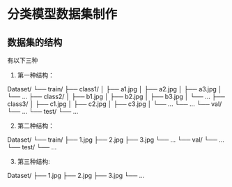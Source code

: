 # 分类模型数据集制作

## 数据集的结构
有以下三种

1. 第一种结构：

Dataset/
└── train/
    ├── class1/
    │   ├── a1.jpg
    │   ├── a2.jpg
    │   ├── a3.jpg
    │   └── ...
    ├── class2/
    │   ├── b1.jpg
    │   ├── b2.jpg
    │   ├── b3.jpg
    │   └── ...
    ├── class3/
    │   ├── c1.jpg
    │   ├── c2.jpg
    │   ├── c3.jpg
    │   └── ...
    └── ...
└── val/
    └── ...
└── test/
    └── ...

2. 第二种结构：


Dataset/
└── train/
    ├── 1.jpg
    ├── 2.jpg
    ├── 3.jpg
    └── ...
└── val/
    └── ...
└── test/
    └── ...


3. 第三种结构:


Dataset/
├── 1.jpg
├── 2.jpg
├── 3.jpg
└── ...

